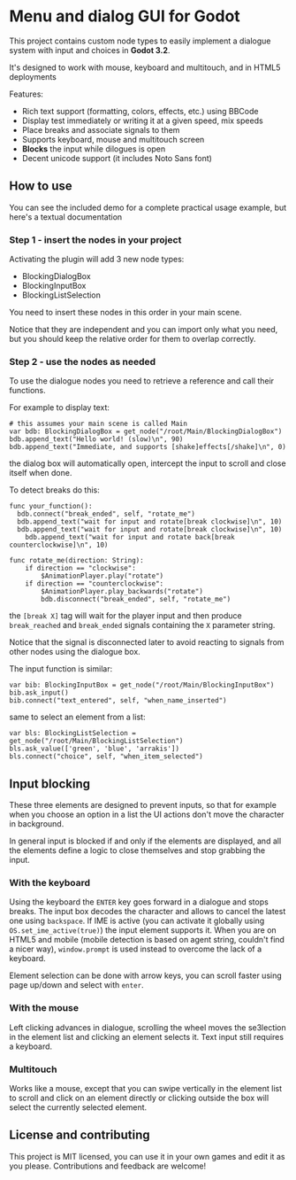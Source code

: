 # Menu and dialog GUI for Godot

This project contains custom node types to easily implement a dialogue system with input and choices in __Godot 3.2__.

It's designed to work with mouse, keyboard and multitouch, and in HTML5 deployments

Features:

* Rich text support (formatting, colors, effects, etc.) using BBCode
* Display test immediately or writing it at a given speed, mix speeds
* Place breaks and associate signals to them
* Supports keyboard, mouse and multitouch screen
* __Blocks__ the input while dilogues is open
* Decent unicode support (it includes Noto Sans font)


## How to use

You can see the included demo for a complete practical usage example, but here's a textual documentation

### Step 1 - insert the nodes in your project

Activating the plugin will add 3 new node types:

* BlockingDialogBox
* BlockingInputBox
* BlockingListSelection

You need to insert these nodes in this order in your main scene.

Notice that they are independent and you can import only what you need, but you should keep the relative order for them to overlap correctly.

### Step 2 - use the nodes as needed

To use the dialogue nodes you need to retrieve a reference and call their functions.

For example to display text:

```GDScript
# this assumes your main scene is called Main
var bdb: BlockingDialogBox = get_node("/root/Main/BlockingDialogBox")
bdb.append_text("Hello world! (slow)\n", 90)
bdb.append_text("Immediate, and supports [shake]effects[/shake]\n", 0)
```

the dialog box will automatically open, intercept the input to scroll and close itself when done.

To detect breaks do this:

```GDScript
func your_function():
  bdb.connect("break_ended", self, "rotate_me")
  bdb.append_text("wait for input and rotate[break clockwise]\n", 10)
  bdb.append_text("wait for input and rotate[break clockwise]\n", 10)
	bdb.append_text("wait for input and rotate back[break counterclockwise]\n", 10)

func rotate_me(direction: String):
	if direction == "clockwise":
		$AnimationPlayer.play("rotate")
	if direction == "counterclockwise":
		$AnimationPlayer.play_backwards("rotate")
		bdb.disconnect("break_ended", self, "rotate_me")
```

the `[break X]` tag will wait for the player input and then produce `break_reached` and `break_ended` signals containing the `X` parameter string.

Notice that the signal is disconnected later to avoid reacting to signals from other nodes using the dialogue box.

The input function is similar:

```GDScript
var bib: BlockingInputBox = get_node("/root/Main/BlockingInputBox")
bib.ask_input()
bib.connect("text_entered", self, "when_name_inserted")
```

same to select an element from a list:

```GDScript
var bls: BlockingListSelection = get_node("/root/Main/BlockingListSelection")
bls.ask_value(['green', 'blue', 'arrakis'])
bls.connect("choice", self, "when_item_selected")
```

## Input blocking

These three elements are designed to prevent inputs, so that for example when you choose an option in a list the UI actions don't move the character in background.

In general input is blocked if and only if the elements are displayed, and all the elements define a logic to close themselves and stop grabbing the input.

### With the keyboard
Using the keyboard the `ENTER` key goes forward in a dialogue and stops breaks.
The input box decodes the character and allows to cancel the latest one using `backspace`.
If IME is active (you can activate it globally using `OS.set_ime_active(true)`) the input element supports it.
When you are on HTML5 and mobile (mobile detection is based on agent string, couldn't find a nicer way), `window.prompt` is used instead to overcome the lack of a keyboard.

Element selection can be done with arrow keys, you can scroll faster using page up/down and select with `enter`.

### With the mouse

Left clicking advances in dialogue, scrolling the wheel moves the se3lection in the element list and clicking an element selects it.
Text input still requires a keyboard.

### Multitouch
Works like a mouse, except that you can swipe vertically in the element list to scroll and click on an element directly or clicking outside the box will select the currently selected element.

## License and contributing
This project is MIT licensed, you can use it in your own games and edit it as you please.
Contributions and feedback are welcome!
